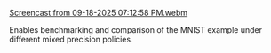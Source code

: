 [Screencast from 09-18-2025 07:12:58 PM.webm](https://github.com/user-attachments/assets/31719931-356b-4595-9eda-f001ddfa4012)

Enables benchmarking and comparison of the MNIST example under different mixed precision policies.
